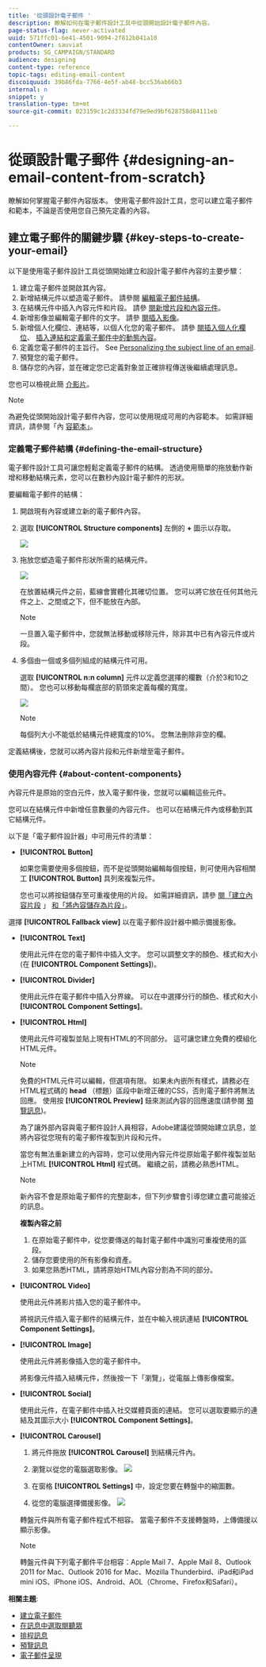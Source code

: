 ```yaml
---
title: '從頭設計電子郵件 '
description: 瞭解如何在電子郵件設計工具中從頭開始設計電子郵件內容。
page-status-flag: never-activated
uuid: 571ffc01-6e41-4501-9094-2f812b041a10
contentOwner: sauviat
products: SG_CAMPAIGN/STANDARD
audience: designing
content-type: reference
topic-tags: editing-email-content
discoiquuid: 39b86fda-7766-4e5f-ab48-bcc536ab66b3
internal: n
snippet: y
translation-type: tm+mt
source-git-commit: 023159c1c2d3334fd79e9ed9bf628758d84111eb

---
```



# 從頭設計電子郵件 {#designing-an-email-content-from-scratch}

瞭解如何掌握電子郵件內容版本。 使用電子郵件設計工具，您可以建立電子郵件和範本，不論是否使用您自己預先定義的內容。

## 建立電子郵件的關鍵步驟 {#key-steps-to-create-your-email}

以下是使用電子郵件設計工具從頭開始建立和設計電子郵件內容的主要步驟：

1. 建立電子郵件並開啟其內容。
1. 新增結構元件以塑造電子郵件。 請參閱 [編輯電子郵件結構](#defining-the-email-structure)。
1. 在結構元件中插入內容元件和片段。 請參 [閱新增片段和內容元件](#defining-the-email-structure)。
1. 新增影像並編輯電子郵件的文字。 請參 [閱插入影像](../../designing/using/images.md#inserting-images)。
1. 新增個人化欄位、連結等，以個人化您的電子郵件。 請參 [閱插入個人化欄位](../../designing/using/personalization.md#inserting-a-personalization-field)、 [插入連結](../../designing/using/links.md#inserting-a-link)[和定義電子郵件中的動態內容](../../designing/using/personalization.md#defining-dynamic-content-in-an-email)。
1. 定義您電子郵件的主旨行。 See [Personalizing the subject line of an email](../../designing/using/subject-line.md#defining-the-subject-line-of-an-email).
1. 預覽您的電子郵件。
1. 儲存您的內容，並在確定您已定義對象並正確排程傳送後繼續處理訊息。

您也可以檢視此簡 [介影片](https://video.tv.adobe.com/v/22771/?autoplay=true&hidetitle=true&captions=chi_hant)。

>[!NOTE]
>
>為避免從頭開始設計電子郵件內容，您可以使用現成可用的內容範本。 如需詳細資訊，請參閱「內 [容範本」](../../designing/using/using-reusable-content.md#content-templates)。

### 定義電子郵件結構 {#defining-the-email-structure}

電子郵件設計工具可讓您輕鬆定義電子郵件的結構。 透過使用簡單的拖放動作新增和移動結構元素，您可以在數秒內設計電子郵件的形狀。

要編輯電子郵件的結構：

1. 開啟現有內容或建立新的電子郵件內容。
1. 選取 **[!UICONTROL Structure components]** 左側的 **+** 圖示以存取。

   ![](assets/email_designer_structure.png)

1. 拖放您塑造電子郵件形狀所需的結構元件。

   ![](assets/email_designer_structure_components.png)

   在放置結構元件之前，藍線會實體化其確切位置。 您可以將它放在任何其他元件之上、之間或之下，但不能放在內部。

   >[!NOTE]
   >
   >一旦置入電子郵件中，您就無法移動或移除元件，除非其中已有內容元件或片段。

1. 多個由一個或多個列組成的結構元件可用。

   選取 **[!UICONTROL n:n column]** 元件以定義您選擇的欄數（介於3和10之間）。 您也可以移動每欄底部的箭頭來定義每欄的寬度。

   ![](assets/email_designer_n-n-column.png)

   >[!NOTE]
   >
   >每個列大小不能低於結構元件總寬度的10%。 您無法刪除非空的欄。

定義結構後，您就可以將內容片段和元件新增至電子郵件。

### 使用內容元件 {#about-content-components}

內容元件是原始的空白元件，放入電子郵件後，您就可以編輯這些元件。

您可以在結構元件中新增任意數量的內容元件。 也可以在結構元件內或移動到其它結構元件。

以下是「電子郵件設計器」中可用元件的清單：

- **[!UICONTROL Button]**

   如果您需要使用多個按鈕，而不是從頭開始編輯每個按鈕，則可使用內容相關工 **[!UICONTROL Button]** 具列來複製元件。

   您也可以將按鈕儲存至可重複使用的片段。 如需詳細資訊，請參 [閱「建立內容片段](../../designing/using/using-reusable-content.md#creating-a-content-fragment) 」 [和「將內容儲存為片段」](../../designing/using/using-reusable-content.md#saving-content-as-a-fragment)。

選擇 **[!UICONTROL Fallback view]** 以在電子郵件設計器中顯示備援影像。

- **[!UICONTROL Text]**

   使用此元件在您的電子郵件中插入文字。 您可以調整文字的顏色、樣式和大小(在 **[!UICONTROL Component Settings]**)。

- **[!UICONTROL Divider]**

   使用此元件在電子郵件中插入分界線。 可以在中選擇分行的顏色、樣式和大小 **[!UICONTROL Component Settings]**。

- **[!UICONTROL Html]**

   使用此元件可複製並貼上現有HTML的不同部分。 這可讓您建立免費的模組化HTML元件。

   >[!NOTE]
   >
   >免費的HTML元件可以編輯，但選項有限。 如果未內嵌所有樣式，請務必在HTML程式碼的 **head** （標題）區段中新增正確的CSS，否則電子郵件將無法回應。 使用按 **[!UICONTROL Preview]** 鈕來測試內容的回應速度(請參閱 [預覽訊息](../../sending/using/previewing-messages.md))。

   為了讓外部內容與電子郵件設計人員相容，Adobe建議從頭開始建立訊息，並將內容從您現有的電子郵件複製到片段和元件。

   當您有無法重新建立的內容時，您可以使用內容元件從原始電子郵件複製並貼上HTML **[!UICONTROL Html]** 程式碼。 繼續之前，請務必熟悉HTML。

   <!-- A full example is presented below. -->

   >[!NOTE]
   >
   >新內容不會是原始電子郵件的完整副本，但下列步驟會引導您建立盡可能接近的訊息。

   **複製內容之前**

   1. 在原始電子郵件中，從您要傳送的每封電子郵件中識別可重複使用的區段。
   1. 儲存您要使用的所有影像和資產。
   1. 如果您熟悉HTML，請將原始HTML內容分割為不同的部分。

- **[!UICONTROL Video]**

   使用此元件將影片插入您的電子郵件中。

   將視訊元件插入電子郵件的結構元件，並在中輸入視訊連結 **[!UICONTROL Component Settings]**。

- **[!UICONTROL Image]**

   使用此元件將影像插入您的電子郵件中。

   將影像元件插入結構元件，然後按一下「瀏覽」，從電腦上傳影像檔案。

- **[!UICONTROL Social]**

   使用此元件，在電子郵件中插入社交媒體頁面的連結。 您可以選取要顯示的連結及其圖示大小 **[!UICONTROL Component Settings]**。

- **[!UICONTROL Carousel]**

   1. 將元件拖放 **[!UICONTROL Carousel]** 到結構元件內。
   1. 瀏覽以從您的電腦選取影像。
   ![](assets/des_carousel_browse.png)

   1. 在窗格 **[!UICONTROL Settings]** 中，設定您要在轉盤中的縮圖數。
   1. 從您的電腦選擇備援影像。
   ![](assets/des_carousel_fallback.png)

   轉盤元件與所有電子郵件程式不相容。 當電子郵件不支援轉盤時，上傳備援以顯示影像。

   >[!NOTE]
   >
   >轉盤元件與下列電子郵件平台相容：Apple Mail 7、Apple Mail 8、Outlook 2011 for Mac、Outlook 2016 for Mac、Mozilla Thunderbird、iPad和iPad mini iOS、iPhone iOS、Android、AOL（Chrome、Firefox和Safari）。

**相關主題**:

- [建立電子郵件](../../channels/using/creating-an-email.md)
- [在訊息中選取閱聽眾](../../audiences/using/selecting-an-audience-in-a-message.md)
- [排程訊息](../../sending/using/about-scheduling-messages.md)
- [預覽訊息](../../sending/using/previewing-messages.md)
- [電子郵件呈現](../../sending/using/email-rendering.md)
